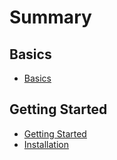 # Summary

## Basics

* [Basics](/README.md)

## Getting Started

* [Getting Started](chapter1.md)
* [Installation](installation.md)



